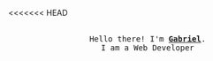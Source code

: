 <<<<<<< HEAD
<p align="center">
  <br>
  <samp>
    Hello there! I'm <b><a rel="nofollow noopener noreferrer" target="_blank" href="https://www.linkedin.com/in/gabriel-moura-dev/">Gabriel</a></b>.
    <br>I am a Web Developer<br>

</samp>
